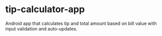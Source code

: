 # tip-calculator-app
Android app that calculates tip and total amount based on bill value with input validation and auto-updates.
